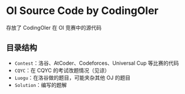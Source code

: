 # OI Source Code by CodingOIer

存放了 CodingOIer 在 OI 竞赛中的源代码

## 目录结构

- `Contest`：洛谷、AtCoder、Codeforces、Universal Cup 等比赛的代码
- `CQYC`：在 CQYC 的考试改题情况（见谅）
- `Luogu`：在洛谷做的题目，可能夹杂其他 OJ 的题目
- `Solution`：编写的题解